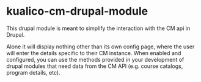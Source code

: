 # kualico-cm-drupal-module
This drupal module is meant to simplify the interaction with the CM api in Drupal.

Alone it will display nothing other than its own config page, where the user will enter the details specific to their
CM instance. When enabled and configured, you can use the methods provided in your development of drupal modules that
need data from the CM API (e.g. course catalogs, program details, etc).
